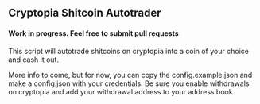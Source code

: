 ## Cryptopia Shitcoin Autotrader

#### Work in progress. Feel free to submit pull requests

This script will autotrade shitcoins on cryptopia into
a coin of your choice and cash it out. 

More info to come, but for now, you can copy the 
config.example.json and make a config.json with your 
credentials. Be sure you enable withdrawals on cryptopia
and add your withdrawal address to your address book. 